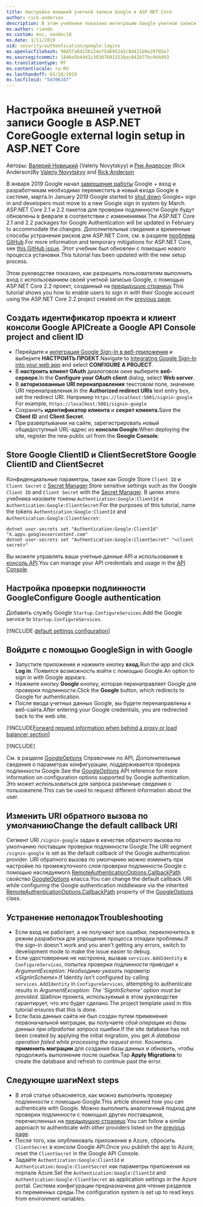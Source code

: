 ```yaml
---
title: Настройка внешней учетной записи Google в ASP.NET Core
author: rick-anderson
description: В этом учебнике показано интеграцию Google учетной записи пользователя и проверки подлинности в существующее приложение ASP.NET Core.
ms.author: riande
ms.custom: mvc, seodec18
ms.date: 1/11/2019
uid: security/authentication/google-logins
ms.openlocfilehash: 98857a84238124e75d695242c8d421b9a29f02e7
ms.sourcegitcommit: 184ba5b44d1c393076015510ac842b77bc9d4d93
ms.translationtype: MT
ms.contentlocale: ru-RU
ms.lasthandoff: 01/18/2019
ms.locfileid: "54396107"
---
```

# <a name="google-external-login-setup-in-aspnet-core"></a><span data-ttu-id="3f2a5-103">Настройка внешней учетной записи Google в ASP.NET Core</span><span class="sxs-lookup"><span data-stu-id="3f2a5-103">Google external login setup in ASP.NET Core</span></span>

<span data-ttu-id="3f2a5-104">Авторы: [Валерий Новицкий](https://github.com/01binary) (Valeriy Novytskyy) и [Рик Андерсон](https://twitter.com/RickAndMSFT) (Rick Anderson)</span><span class="sxs-lookup"><span data-stu-id="3f2a5-104">By [Valeriy Novytskyy](https://github.com/01binary) and [Rick Anderson](https://twitter.com/RickAndMSFT)</span></span>

<span data-ttu-id="3f2a5-105">В января 2019 Google начал [завершение работы](https://developers.google.com/+/api-shutdown) Google + вход и разработчикам необходимо переместить в новый входа Google в системе, марта.</span><span class="sxs-lookup"><span data-stu-id="3f2a5-105">In January 2019 Google started to [shut down](https://developers.google.com/+/api-shutdown) Google+ sign in and developers must move to a new Google sign in system by March.</span></span> <span data-ttu-id="3f2a5-106">ASP.NET Core 2.1 и 2.2 пакетов для проверки подлинности Google будут обновлены в феврале в соответствии с изменениями.</span><span class="sxs-lookup"><span data-stu-id="3f2a5-106">The ASP.NET Core 2.1 and 2.2 packages for Google Authentication will be updated in February to accommodate the changes.</span></span> <span data-ttu-id="3f2a5-107">Дополнительные сведения и временные способы устранения рисков для ASP.NET Core, см. в разделе [проблема GitHub](https://github.com/aspnet/AspNetCore/issues/6486).</span><span class="sxs-lookup"><span data-stu-id="3f2a5-107">For more information and temporary mitigations for ASP.NET Core, see [this GitHub issue](https://github.com/aspnet/AspNetCore/issues/6486).</span></span> <span data-ttu-id="3f2a5-108">Этот учебник был обновлен с помощью нового процесса установки.</span><span class="sxs-lookup"><span data-stu-id="3f2a5-108">This tutorial has been updated with the new setup process.</span></span>

<span data-ttu-id="3f2a5-109">Этом руководстве показано, как разрешить пользователям выполнить вход с использованием своей учетной записью Google, с помощью ASP.NET Core 2.2 проект, созданный на [предыдущую страницу](xref:security/authentication/social/index).</span><span class="sxs-lookup"><span data-stu-id="3f2a5-109">This tutorial shows you how to enable users to sign in with their Google account using the ASP.NET Core 2.2 project created on the [previous page](xref:security/authentication/social/index).</span></span>

## <a name="create-a-google-api-console-project-and-client-id"></a><span data-ttu-id="3f2a5-110">Создать идентификатор проекта и клиент консоли Google API</span><span class="sxs-lookup"><span data-stu-id="3f2a5-110">Create a Google API Console project and client ID</span></span>

* <span data-ttu-id="3f2a5-111">Перейдите к [интеграция Google Sign-In в веб-приложения](https://developers.google.com/identity/sign-in/web/devconsole-project) и выберите **НАСТРОИТЬ ПРОЕКТ**.</span><span class="sxs-lookup"><span data-stu-id="3f2a5-111">Navigate to [Integrating Google Sign-In into your web app](https://developers.google.com/identity/sign-in/web/devconsole-project) and select **CONFIGURE A PROJECT**.</span></span>
* <span data-ttu-id="3f2a5-112">В **настроить клиент OAuth** диалоговом окне выберите **веб-сервере**.</span><span class="sxs-lookup"><span data-stu-id="3f2a5-112">In the **Configure your OAuth client** dialog, select **Web server**.</span></span>
* <span data-ttu-id="3f2a5-113">В **авторизованные URI перенаправления** текстовом поле, значение URI перенаправления.</span><span class="sxs-lookup"><span data-stu-id="3f2a5-113">In the **Authorized redirect URIs** text entry box, set the redirect URI.</span></span> <span data-ttu-id="3f2a5-114">Например `https://localhost:5001/signin-google` </span><span class="sxs-lookup"><span data-stu-id="3f2a5-114">For example, `https://localhost:5001/signin-google`</span></span>
* <span data-ttu-id="3f2a5-115">Сохранить **идентификатор клиента** и **секрет клиента**.</span><span class="sxs-lookup"><span data-stu-id="3f2a5-115">Save the **Client ID** and **Client Secret**.</span></span>
* <span data-ttu-id="3f2a5-116">При развертывании на сайте, зарегистрировать новый общедоступный URL-адрес из **консоли Google**.</span><span class="sxs-lookup"><span data-stu-id="3f2a5-116">When deploying the site, register the new public url from the **Google Console**.</span></span>

## <a name="store-google-clientid-and-clientsecret"></a><span data-ttu-id="3f2a5-117">Store Google ClientID и ClientSecret</span><span class="sxs-lookup"><span data-stu-id="3f2a5-117">Store Google ClientID and ClientSecret</span></span>

<span data-ttu-id="3f2a5-118">Конфиденциальные параметры, такие как Google Store `Client ID` и `Client Secret` с [Secret Manager](xref:security/app-secrets).</span><span class="sxs-lookup"><span data-stu-id="3f2a5-118">Store sensitive settings such as the Google `Client ID` and `Client Secret` with the [Secret Manager](xref:security/app-secrets).</span></span> <span data-ttu-id="3f2a5-119">В целях этого учебника назовите токены `Authentication:Google:ClientId` и `Authentication:Google:ClientSecret`:</span><span class="sxs-lookup"><span data-stu-id="3f2a5-119">For the purposes of this tutorial, name the tokens `Authentication:Google:ClientId` and `Authentication:Google:ClientSecret`:</span></span>

```console
dotnet user-secrets set "Authentication:Google:ClientId" "X.apps.googleusercontent.com"
dotnet user-secrets set "Authentication:Google:ClientSecret" "<client secret>"
```

<span data-ttu-id="3f2a5-120">Вы можете управлять ваши учетные данные API и использования в [консоль API](https://console.developers.google.com/apis/dashboard).</span><span class="sxs-lookup"><span data-stu-id="3f2a5-120">You can manage your API credentials and usage in the [API Console](https://console.developers.google.com/apis/dashboard).</span></span>

## <a name="configure-google-authentication"></a><span data-ttu-id="3f2a5-121">Настройка проверки подлинности Google</span><span class="sxs-lookup"><span data-stu-id="3f2a5-121">Configure Google authentication</span></span>

<span data-ttu-id="3f2a5-122">Добавить службу Google `Startup.ConfigureServices`.</span><span class="sxs-lookup"><span data-stu-id="3f2a5-122">Add the Google service to `Startup.ConfigureServices`.</span></span>

[!INCLUDE [default settings configuration](includes/default-settings2-2.md)]

## <a name="sign-in-with-google"></a><span data-ttu-id="3f2a5-123">Войдите с помощью Google</span><span class="sxs-lookup"><span data-stu-id="3f2a5-123">Sign in with Google</span></span>

* <span data-ttu-id="3f2a5-124">Запустите приложение и нажмите кнопку **вход**.</span><span class="sxs-lookup"><span data-stu-id="3f2a5-124">Run the app and click **Log in**.</span></span> <span data-ttu-id="3f2a5-125">Появится возможность войти с помощью Google.</span><span class="sxs-lookup"><span data-stu-id="3f2a5-125">An option to sign in with Google appears.</span></span>
* <span data-ttu-id="3f2a5-126">Нажмите кнопку **Google** кнопку, которая перенаправляет Google для проверки подлинности.</span><span class="sxs-lookup"><span data-stu-id="3f2a5-126">Click the **Google** button, which redirects to Google for authentication.</span></span>
* <span data-ttu-id="3f2a5-127">После ввода учетных данных Google, вы будете перенаправлены к веб-сайта.</span><span class="sxs-lookup"><span data-stu-id="3f2a5-127">After entering your Google credentials, you are redirected back to the web site.</span></span>

[!INCLUDE[Forward request information when behind a proxy or load balancer section](includes/forwarded-headers-middleware.md)]

[!INCLUDE[](includes/chain-auth-providers.md)]

<span data-ttu-id="3f2a5-128">См. в разделе [GoogleOptions](/dotnet/api/microsoft.aspnetcore.builder.googleoptions) Справочник по API, Дополнительные сведения о параметрах конфигурации, поддерживается проверка подлинности Google.</span><span class="sxs-lookup"><span data-stu-id="3f2a5-128">See the [GoogleOptions](/dotnet/api/microsoft.aspnetcore.builder.googleoptions) API reference for more information on configuration options supported by Google authentication.</span></span> <span data-ttu-id="3f2a5-129">Это может использоваться для запроса различные сведения о пользователе.</span><span class="sxs-lookup"><span data-stu-id="3f2a5-129">This can be used to request different information about the user.</span></span>

## <a name="change-the-default-callback-uri"></a><span data-ttu-id="3f2a5-130">Изменить URI обратного вызова по умолчанию</span><span class="sxs-lookup"><span data-stu-id="3f2a5-130">Change the default callback URI</span></span>

<span data-ttu-id="3f2a5-131">Сегмент URI `/signin-google` задан в качестве обратного вызова по умолчанию поставщик проверки подлинности Google.</span><span class="sxs-lookup"><span data-stu-id="3f2a5-131">The URI segment `/signin-google` is set as the default callback of the Google authentication provider.</span></span> <span data-ttu-id="3f2a5-132">URI обратного вызова по умолчанию можно изменить при настройке по промежуточного слоя проверки подлинности Google с помощью наследуемого [RemoteAuthenticationOptions.CallbackPath](/dotnet/api/microsoft.aspnetcore.authentication.remoteauthenticationoptions.callbackpath) свойство [GoogleOptions](/dotnet/api/microsoft.aspnetcore.authentication.google.googleoptions) класса.</span><span class="sxs-lookup"><span data-stu-id="3f2a5-132">You can change the default callback URI while configuring the Google authentication middleware via the inherited [RemoteAuthenticationOptions.CallbackPath](/dotnet/api/microsoft.aspnetcore.authentication.remoteauthenticationoptions.callbackpath) property of the [GoogleOptions](/dotnet/api/microsoft.aspnetcore.authentication.google.googleoptions) class.</span></span>

## <a name="troubleshooting"></a><span data-ttu-id="3f2a5-133">Устранение неполадок</span><span class="sxs-lookup"><span data-stu-id="3f2a5-133">Troubleshooting</span></span>

* <span data-ttu-id="3f2a5-134">Если вход не работает, а не получают все ошибки, переключитесь в режим разработки для упрощения процесса отладки проблемы.</span><span class="sxs-lookup"><span data-stu-id="3f2a5-134">If the sign-in doesn't work and you aren't getting any errors, switch to development mode to make the issue easier to debug.</span></span>
* <span data-ttu-id="3f2a5-135">Если удостоверение не настроена, вызвав `services.AddIdentity` в `ConfigureServices`, попытка проверки подлинности приводит к *ArgumentException: Необходимо указать параметр «SignInScheme»*.</span><span class="sxs-lookup"><span data-stu-id="3f2a5-135">If Identity isn't configured by calling `services.AddIdentity` in `ConfigureServices`, attempting to authenticate results in *ArgumentException: The 'SignInScheme' option must be provided*.</span></span> <span data-ttu-id="3f2a5-136">Шаблон проекта, используемый в этом руководстве гарантирует, что это будет сделано.</span><span class="sxs-lookup"><span data-stu-id="3f2a5-136">The project template used in this tutorial ensures that this is done.</span></span>
* <span data-ttu-id="3f2a5-137">Если база данных сайта не был создан путем применения первоначальной миграции, вы получаете *сбой операции из базы данных при обработке запроса* ошибки.</span><span class="sxs-lookup"><span data-stu-id="3f2a5-137">If the site database has not been created by applying the initial migration, you get *A database operation failed while processing the request* error.</span></span> <span data-ttu-id="3f2a5-138">Коснитесь **применить миграции** для создания базы данных и обновить, чтобы продолжить выполнение после ошибки.</span><span class="sxs-lookup"><span data-stu-id="3f2a5-138">Tap **Apply Migrations** to create the database and refresh to continue past the error.</span></span>

## <a name="next-steps"></a><span data-ttu-id="3f2a5-139">Следующие шаги</span><span class="sxs-lookup"><span data-stu-id="3f2a5-139">Next steps</span></span>

* <span data-ttu-id="3f2a5-140">В этой статье объясняется, как можно выполнить проверку подлинности с помощью Google.</span><span class="sxs-lookup"><span data-stu-id="3f2a5-140">This article showed how you can authenticate with Google.</span></span> <span data-ttu-id="3f2a5-141">Можно выполнить аналогичный подход для проверки подлинности с помощью других поставщиков, перечисленных на [предыдущую страницу](xref:security/authentication/social/index).</span><span class="sxs-lookup"><span data-stu-id="3f2a5-141">You can follow a similar approach to authenticate with other providers listed on the [previous page](xref:security/authentication/social/index).</span></span>
* <span data-ttu-id="3f2a5-142">После того, как опубликовать приложение в Azure, сбросить `ClientSecret` в консоли Google API.</span><span class="sxs-lookup"><span data-stu-id="3f2a5-142">Once you publish the app to Azure, reset the `ClientSecret` in the Google API Console.</span></span>
* <span data-ttu-id="3f2a5-143">Задайте `Authentication:Google:ClientId` и `Authentication:Google:ClientSecret` как параметры приложения на портале Azure.</span><span class="sxs-lookup"><span data-stu-id="3f2a5-143">Set the `Authentication:Google:ClientId` and `Authentication:Google:ClientSecret` as application settings in the Azure portal.</span></span> <span data-ttu-id="3f2a5-144">Система конфигурации предназначена для чтения разделов из переменных среды.</span><span class="sxs-lookup"><span data-stu-id="3f2a5-144">The configuration system is set up to read keys from environment variables.</span></span>
